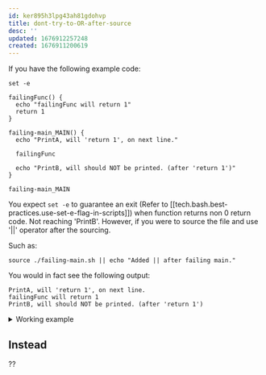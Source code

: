 ```yaml
---
id: ker895h3lpg43ah81gdohvp
title: dont-try-to-OR-after-source
desc: ''
updated: 1676912257248
created: 1676911200619
---
```



If you have the following example code:
```shell
set -e

failingFunc() {
  echo "failingFunc will return 1"
  return 1
}

failing-main_MAIN() {
  echo "PrintA, will 'return 1', on next line."

  failingFunc

  echo "PrintB, will should NOT be printed. (after 'return 1')"
}

failing-main_MAIN
```

You expect `set -e` to guarantee an exit (Refer to [[tech.bash.best-practices.use-set-e-flag-in-scripts]]) when function returns non 0 return code. Not reaching 'PrintB'. However, if you were to source the file and use '||' operator after the sourcing.

Such as:
```shell
source ./failing-main.sh || echo "Added || after failing main."
```

You would in fact see the following output:

```text
PrintA, will 'return 1', on next line.
failingFunc will return 1
PrintB, will should NOT be printed. (after 'return 1')
```

<details>
<summary>Working example</summary>

```shell
gt.sandbox.checkout.commit.cleanly 7c3b984 \
&& cd shell/bash \
&& source ./failing-main.sh || echo "Added || after failing main."
```
</details>

## Instead 
?? 
